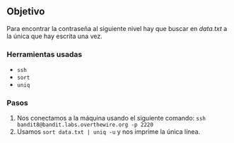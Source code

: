 ## Objetivo

Para encontrar la contraseña al siguiente nivel hay que buscar en _data.txt_ a la única que hay escrita una vez.

### Herramientas usadas

- `ssh`
- `sort`
- `uniq`

### Pasos 

1. Nos conectamos a la máquina usando el siguiente comando: `ssh bandit8@bandit.labs.overthewire.org -p 2220`
2. Usamos `sort data.txt | uniq -u` y nos imprime la única línea.
